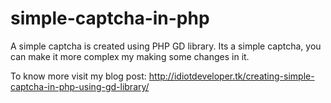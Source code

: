 # simple-captcha-in-php

A simple captcha is created using PHP GD library. Its a simple captcha, you can make it more complex my making some changes in it.

To know more visit my blog post: http://idiotdeveloper.tk/creating-simple-captcha-in-php-using-gd-library/
